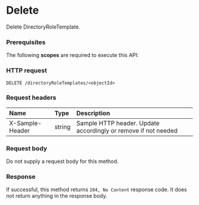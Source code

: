 # Delete

Delete DirectoryRoleTemplate.
### Prerequisites
The following **scopes** are required to execute this API: 
### HTTP request
<!-- { "blockType": "ignored" } -->
```http
DELETE /directoryRoleTemplates/<objectId>

```
### Request headers
| Name       | Type | Description|
|:---------------|:--------|:----------|
| X-Sample-Header  | string  | Sample HTTP header. Update accordingly or remove if not needed|

### Request body
Do not supply a request body for this method.


### Response
If successful, this method returns `204, No Content` response code. It does not return anything in the response body.


<!-- uuid: b7c72681-d9f0-45cf-825f-e86d45aed8e6
2015-10-16 23:06:05 UTC -->
<!-- {
  "type": "#page.annotation",
  "description": "Delete",
  "keywords": "",
  "section": "documentation",
  "tocPath": ""
}-->